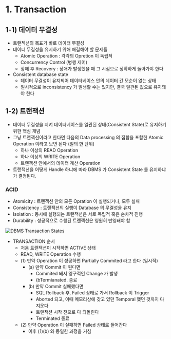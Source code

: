 # 1. Transaction

## 1-1) 데이터 무결성

- 트랜젝션의 목표가 바로 데이터 무결성
- 데이터 무결성을 유지하기 위해 해결해야 할 문제들
  - Atomic Operation : 각각의 Opretion 이 독립적
  - Concurrency Control (병행 제어)
  - 장애 후 Recovery : 장애가 발생했을 때 그 시점으로 정확하게 돌아가야 한다
- Consistent database state
  - 데이터 무결성이 유지되어 데이터베이스 안의 데이터 간 모순이 없는 상태
  - 일시적으로 inconsistency 가 발생할 수는 있지만, 결국 일관된 값으로 유지돼야 한다

## 1-2) 트랜잭션

- 데이터 무결성을 지켜 데이터베이스를 일관된 상태(Consistent State)로 유지하기 위한 핵심 개념
- 그냥 트랜잭션이라고 한다면 다음의 Data processing 의 집합을 포함한 Atomic Operation 이라고 보면 된다 (일의 한 단위)
  - 하나 이상의 READ Operation
  - 하나 이상의 WRITE Operation
  - 트랜잭션 안에서의 데이터 계산 Operation
- 트랜잭션을 어떻게 Handle 하냐에 따라 DBMS 가 Consistent State 를 유지하냐가 결정된다.

### ACID

- Atomicity : 트랜잭션 안의 모든 Opration 이 실행되거나, 모두 실패
- Consistency : 트랜잭션의 실행이 Database 의 무결성을 유지
- Isolation : 동시에 실행되는 트랜잭션은 서로 독립적 혹은 순차적 진행
- Durability : 성공적으로 수행된 트랜잭션은 영원히 반영돼야 함

<img src="https://beginnersbook.com/wp-content/uploads/2018/12/DBMS_Transaction_States_diagram.png" alt="DBMS Transaction States">

- TRANSACTION 순서
  - 처음 트랜잭션이 시작하면 ACTIVE 상태
  - READ, WRITE Operation 수행
  - (1) 만약 Operation 이 성공하면 Partially Commited 라고 한다 (일시적)
    - (a) 만약 Commit 이 된다면
      - Commited 돼서 영구적인 Change 가 발생
      - (bTermianated. 종료
    - (b) 만약 Commit 실패했다면
      - SQL Rollback 후, Failed 상태로 가서 Rollback 이 Trigger
      - Aborted 되고, 이때 메모리상에 갖고 있던 Temporal 했던 것까지 다 지운다
      - 트랜잭션 시작 전으로 다 되돌린다
      - Terminated 종료
  - (2) 만약 Operation 이 실패하면 Failed 상태로 들어간다
    - 이후 (1)(b) 와 동일한 과정을 거침

